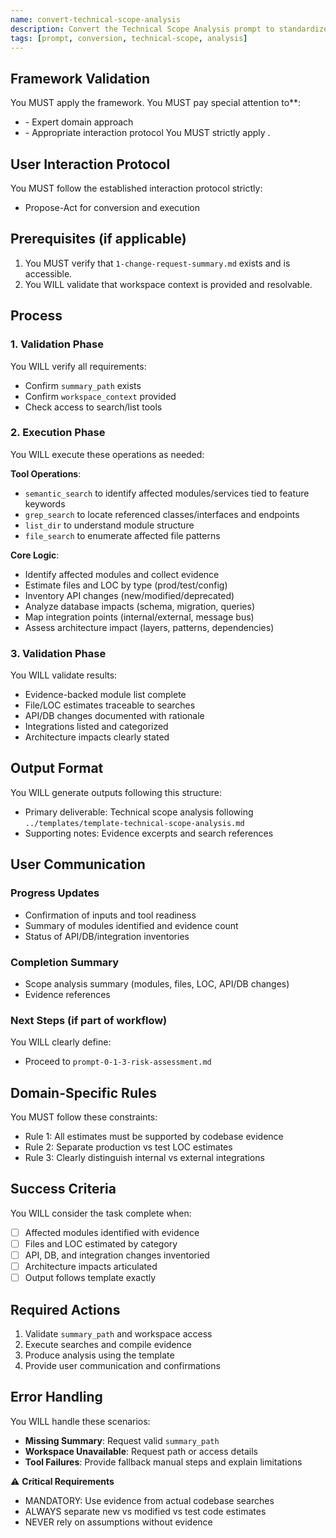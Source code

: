 ```yaml
---
name: convert-technical-scope-analysis
description: Convert the Technical Scope Analysis prompt to standardized template with validations, preserving original scope and evidence-driven analysis
tags: [prompt, conversion, technical-scope, analysis]
---
```


## Framework Validation
You MUST apply the <olaf-work-instructions> framework.
You MUST pay special attention to**:
- <olaf-general-role-and-behavior> - Expert domain approach
- <olaf-interaction-protocols> - Appropriate interaction protocol
You MUST strictly apply <olaf-framework-validation>.
## User Interaction Protocol
You MUST follow the established interaction protocol strictly:
- Propose-Act for conversion and execution

## Prerequisites (if applicable)
1. You MUST verify that `1-change-request-summary.md` exists and is accessible.
2. You WILL validate that workspace context is provided and resolvable.

## Process

### 1. Validation Phase
You WILL verify all requirements:
- Confirm `summary_path` exists
- Confirm `workspace_context` provided
- Check access to search/list tools

### 2. Execution Phase
You WILL execute these operations as needed:

**Tool Operations**:
- `semantic_search` to identify affected modules/services tied to feature keywords
- `grep_search` to locate referenced classes/interfaces and endpoints
- `list_dir` to understand module structure
- `file_search` to enumerate affected file patterns

**Core Logic**:
- Identify affected modules and collect evidence
- Estimate files and LOC by type (prod/test/config)
- Inventory API changes (new/modified/deprecated)
- Analyze database impacts (schema, migration, queries)
- Map integration points (internal/external, message bus)
- Assess architecture impact (layers, patterns, dependencies)

### 3. Validation Phase
You WILL validate results:
- Evidence-backed module list complete
- File/LOC estimates traceable to searches
- API/DB changes documented with rationale
- Integrations listed and categorized
- Architecture impacts clearly stated

## Output Format
You WILL generate outputs following this structure:
- Primary deliverable: Technical scope analysis following `../templates/template-technical-scope-analysis.md`
- Supporting notes: Evidence excerpts and search references

## User Communication

### Progress Updates
- Confirmation of inputs and tool readiness
- Summary of modules identified and evidence count
- Status of API/DB/integration inventories

### Completion Summary
- Scope analysis summary (modules, files, LOC, API/DB changes)
- Evidence references

### Next Steps (if part of workflow)
You WILL clearly define:
- Proceed to `prompt-0-1-3-risk-assessment.md`

## Domain-Specific Rules
You MUST follow these constraints:
- Rule 1: All estimates must be supported by codebase evidence
- Rule 2: Separate production vs test LOC estimates
- Rule 3: Clearly distinguish internal vs external integrations

## Success Criteria
You WILL consider the task complete when:
- [ ] Affected modules identified with evidence
- [ ] Files and LOC estimated by category
- [ ] API, DB, and integration changes inventoried
- [ ] Architecture impacts articulated
- [ ] Output follows template exactly

## Required Actions
1. Validate `summary_path` and workspace access
2. Execute searches and compile evidence
3. Produce analysis using the template
4. Provide user communication and confirmations

## Error Handling
You WILL handle these scenarios:
- **Missing Summary**: Request valid `summary_path`
- **Workspace Unavailable**: Request path or access details
- **Tool Failures**: Provide fallback manual steps and explain limitations

⚠️ **Critical Requirements**
- MANDATORY: Use evidence from actual codebase searches
- ALWAYS separate new vs modified vs test code estimates
- NEVER rely on assumptions without evidence
